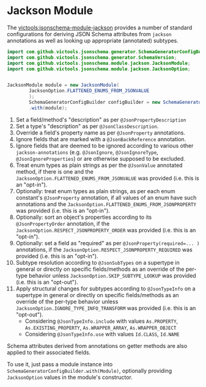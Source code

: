 # Jackson Module
The [victools:jsonschema-module-jackson](https://github.com/victools/jsonschema-generator/tree/master/jsonschema-module-jackson) provides a number of standard configurations for deriving JSON Schema attributes from `jackson` annotations as well as looking up appropriate (annotated) subtypes.

```java
import com.github.victools.jsonschema.generator.SchemaGeneratorConfigBuilder;
import com.github.victools.jsonschema.generator.SchemaVersion;
import com.github.victools.jsonschema.module.jackson.JacksonModule;
import com.github.victools.jsonschema.module.jackson.JacksonOption;


JacksonModule module = new JacksonModule(
        JacksonOption.FLATTENED_ENUMS_FROM_JSONVALUE
        );
        SchemaGeneratorConfigBuilder configBuilder = new SchemaGeneratorConfigBuilder(SchemaVersion.DRAFT_2019_09)
        .with(module);
```

1. Set a field/method's "description" as per `@JsonPropertyDescription`
2. Set a type's "description" as per `@JsonClassDescription`.
3. Override a field's property name as per `@JsonProperty` annotations.
4. Ignore fields that are marked with a `@JsonBackReference` annotation.
5. Ignore fields that are deemed to be ignored according to various other `jackson-annotations` (e.g. `@JsonIgnore`, `@JsonIgnoreType`, `@JsonIgnoreProperties`) or are otherwise supposed to be excluded.
6. Treat enum types as plain strings as per the `@JsonValue` annotated method, if there is one and the `JacksonOption.FLATTENED_ENUMS_FROM_JSONVALUE` was provided (i.e. this is an "opt-in").
7. Optionally: treat enum types as plain strings, as per each enum constant's `@JsonProperty` annotation, if all values of an enum have such annotations and the `JacksonOption.FLATTENED_ENUMS_FROM_JSONPROPERTY` was provided (i.e. this is an "opt-in").
8. Optionally: sort an object's properties according to its `@JsonPropertyOrder` annotation, if the `JacksonOption.RESPECT_JSONPROPERTY_ORDER` was provided (i.e. this is an "opt-in").
9. Optionally: set a field as "required" as per `@JsonProperty(required=... )` annotations, if the `JacksonOption.RESPECT_JSONPROPERTY_REQUIRED` was provided (i.e. this is an "opt-in").
10. Subtype resolution according to `@JsonSubTypes` on a supertype in general or directly on specific fields/methods as an override of the per-type behavior unless `JacksonOption.SKIP_SUBTYPE_LOOKUP` was provided (i.e. this is an "opt-out").
11. Apply structural changes for subtypes according to `@JsonTypeInfo` on a supertype in general or directly on specific fields/methods as an override of the per-type behavior unless `JacksonOption.IGNORE_TYPE_INFO_TRANSFORM` was provided (i.e. this is an "opt-out").
    * Considering `@JsonTypeInfo.include` with values `As.PROPERTY`, `As.EXISTING_PROPERTY`, `As.WRAPPER_ARRAY`, `As.WRAPPER_OBJECT`
    * Considering `@JsonTypeInfo.use` with values `Id.CLASS`, `Id.NAME`

Schema attributes derived from annotations on getter methods are also applied to their associated fields.

To use it, just pass a module instance into `SchemaGeneratorConfigBuilder.with(Module)`, optionally providing `JacksonOption` values in the module's constructor.
